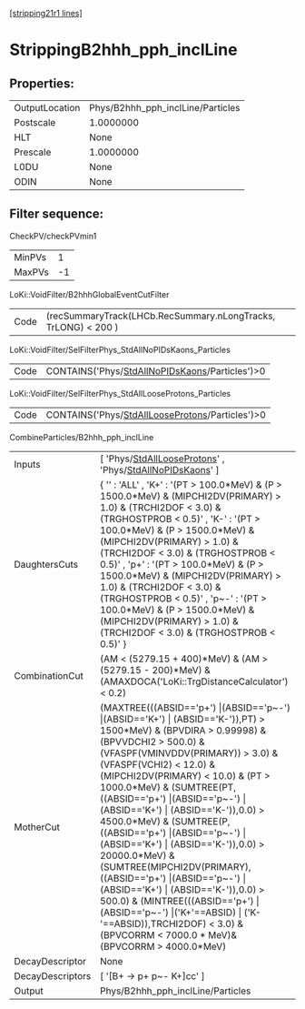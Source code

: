[[stripping21r1 lines]](./stripping21r1-index)

# StrippingB2hhh_pph_inclLine

## Properties:

|                |                                   |
|----------------|-----------------------------------|
| OutputLocation | Phys/B2hhh_pph_inclLine/Particles |
| Postscale      | 1.0000000                         |
| HLT            | None                              |
| Prescale       | 1.0000000                         |
| L0DU           | None                              |
| ODIN           | None                              |

## Filter sequence:

CheckPV/checkPVmin1

|        |     |
|--------|-----|
| MinPVs | 1   |
| MaxPVs | -1  |

LoKi::VoidFilter/B2hhhGlobalEventCutFilter

|      |                                                                |
|------|----------------------------------------------------------------|
| Code | (recSummaryTrack(LHCb.RecSummary.nLongTracks, TrLONG) \< 200 ) |

LoKi::VoidFilter/SelFilterPhys_StdAllNoPIDsKaons_Particles

|      |                                                                                                      |
|------|------------------------------------------------------------------------------------------------------|
| Code | CONTAINS('Phys/[StdAllNoPIDsKaons](./stripping21r1-commonparticles-stdallnopidskaons)/Particles')\>0 |

LoKi::VoidFilter/SelFilterPhys_StdAllLooseProtons_Particles

|      |                                                                                                        |
|------|--------------------------------------------------------------------------------------------------------|
| Code | CONTAINS('Phys/[StdAllLooseProtons](./stripping21r1-commonparticles-stdalllooseprotons)/Particles')\>0 |

CombineParticles/B2hhh_pph_inclLine

|                  |                                                                                                                                                                                                                                                                                                                                                                                                                                                                                                                                                                                                                                                                                                                                                  |
|------------------|--------------------------------------------------------------------------------------------------------------------------------------------------------------------------------------------------------------------------------------------------------------------------------------------------------------------------------------------------------------------------------------------------------------------------------------------------------------------------------------------------------------------------------------------------------------------------------------------------------------------------------------------------------------------------------------------------------------------------------------------------|
| Inputs           | [ 'Phys/[StdAllLooseProtons](./stripping21r1-commonparticles-stdalllooseprotons)' , 'Phys/[StdAllNoPIDsKaons](./stripping21r1-commonparticles-stdallnopidskaons)' ]                                                                                                                                                                                                                                                                                                                                                                                                                                                                                                                                                                            |
| DaughtersCuts    | { '' : 'ALL' , 'K+' : '(PT \> 100.0\*MeV) & (P \> 1500.0\*MeV) & (MIPCHI2DV(PRIMARY) \> 1.0) & (TRCHI2DOF \< 3.0) & (TRGHOSTPROB \< 0.5)' , 'K-' : '(PT \> 100.0\*MeV) & (P \> 1500.0\*MeV) & (MIPCHI2DV(PRIMARY) \> 1.0) & (TRCHI2DOF \< 3.0) & (TRGHOSTPROB \< 0.5)' , 'p+' : '(PT \> 100.0\*MeV) & (P \> 1500.0\*MeV) & (MIPCHI2DV(PRIMARY) \> 1.0) & (TRCHI2DOF \< 3.0) & (TRGHOSTPROB \< 0.5)' , 'p~-' : '(PT \> 100.0\*MeV) & (P \> 1500.0\*MeV) & (MIPCHI2DV(PRIMARY) \> 1.0) & (TRCHI2DOF \< 3.0) & (TRGHOSTPROB \< 0.5)' }                                                                                                                                                                                                              |
| CombinationCut   | (AM \< (5279.15 + 400)\*MeV) & (AM \> (5279.15 - 200)\*MeV) & (AMAXDOCA('LoKi::TrgDistanceCalculator') \< 0.2)                                                                                                                                                                                                                                                                                                                                                                                                                                                                                                                                                                                                                                   |
| MotherCut        | (MAXTREE(((ABSID=='p+') \|(ABSID=='p~-') \|(ABSID=='K+') \| (ABSID=='K-')),PT) \> 1500\*MeV) & (BPVDIRA \> 0.99998) & (BPVVDCHI2 \> 500.0) & (VFASPF(VMINVDDV(PRIMARY)) \> 3.0) & (VFASPF(VCHI2) \< 12.0) & (MIPCHI2DV(PRIMARY) \< 10.0) & (PT \> 1000.0\*MeV) & (SUMTREE(PT,((ABSID=='p+') \|(ABSID=='p~-') \|(ABSID=='K+') \| (ABSID=='K-')),0.0) \> 4500.0\*MeV) & (SUMTREE(P,((ABSID=='p+') \|(ABSID=='p~-') \|(ABSID=='K+') \| (ABSID=='K-')),0.0) \> 20000.0\*MeV) & (SUMTREE(MIPCHI2DV(PRIMARY),((ABSID=='p+') \|(ABSID=='p~-') \|(ABSID=='K+') \| (ABSID=='K-')),0.0) \> 500.0) & (MINTREE(((ABSID=='p+') \|(ABSID=='p~-') \|('K+'==ABSID) \| ('K-'==ABSID)),TRCHI2DOF) \< 3.0) & (BPVCORRM \< 7000.0 \* MeV)& (BPVCORRM \> 4000.0\*MeV) |
| DecayDescriptor  | None                                                                                                                                                                                                                                                                                                                                                                                                                                                                                                                                                                                                                                                                                                                                             |
| DecayDescriptors | [ '[B+ -\> p+ p~- K+]cc' ]                                                                                                                                                                                                                                                                                                                                                                                                                                                                                                                                                                                                                                                                                                                   |
| Output           | Phys/B2hhh_pph_inclLine/Particles                                                                                                                                                                                                                                                                                                                                                                                                                                                                                                                                                                                                                                                                                                                |
